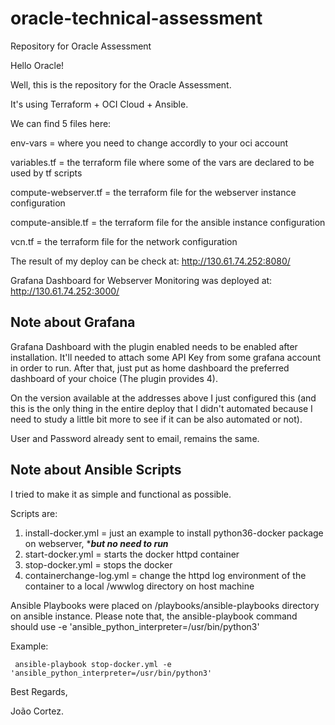 # oracle-technical-assessment
Repository for Oracle Assessment

Hello Oracle!

Well, this is the repository for the Oracle Assessment.

It's using Terraform + OCI Cloud + Ansible.

We can find 5 files here:

env-vars = where you need to change accordly to your oci account

variables.tf = the terraform file where some of the vars are declared to be used by tf scripts

compute-webserver.tf = the terraform file for the webserver instance configuration

compute-ansible.tf = the terraform file for the ansible instance configuration

vcn.tf = the terraform file for the network configuration

The result of my deploy can be check at: http://130.61.74.252:8080/

Grafana Dashboard for Webserver Monitoring was deployed at: http://130.61.74.252:3000/

Note about Grafana
------------------

Grafana Dashboard with the plugin enabled needs to be enabled after installation. It'll needed to attach some API Key from some grafana account in order to run. After that, just put as home dashboard the preferred dashboard of your choice (The plugin provides 4). 

On the version available at the addresses above I just configured this (and this is the only thing in the entire deploy that I didn't automated because I need to study a little bit more to see if it can be also automated or not).

User and Password already sent to email, remains the same.

Note about Ansible Scripts
--------------------------

I tried to make it as simple and functional as possible.

Scripts are:

1) install-docker.yml          = just an example to install python36-docker package on webserver, ****but no need to run***
2) start-docker.yml            = starts the docker httpd container
3) stop-docker.yml             = stops the docker
4) containerchange-log.yml     = change the httpd log environment of the container to a local /wwwlog directory on host machine

Ansible Playbooks were placed on /playbooks/ansible-playbooks directory on ansible instance. Please note that, the ansible-playbook command should use -e 'ansible_python_interpreter=/usr/bin/python3'

Example:
     
     ansible-playbook stop-docker.yml -e 'ansible_python_interpreter=/usr/bin/python3'
   
Best Regards,

João Cortez.
